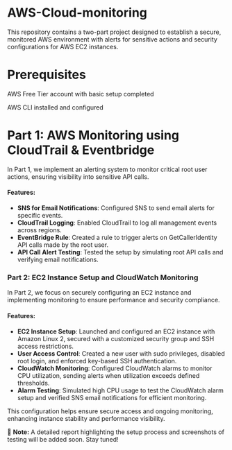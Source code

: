 # AWS-Cloud-monitoring
This repository contains a two-part project designed to establish a secure, monitored AWS environment with alerts for sensitive actions and security configurations for AWS EC2 instances.

# Prerequisites
AWS Free Tier account with basic setup completed

AWS CLI installed and configured


# Part 1: AWS Monitoring using CloudTrail & Eventbridge
In Part 1, we implement an alerting system to monitor critical root user actions, ensuring visibility into sensitive API calls.

#### Features:
- **SNS for Email Notifications**: Configured SNS to send email alerts for specific events.
- **CloudTrail Logging**: Enabled CloudTrail to log all management events across regions.
- **EventBridge Rule**: Created a rule to trigger alerts on GetCallerIdentity API calls made by the root user.
- **API Call Alert Testing**: Tested the setup by simulating root API calls and verifying email notifications.

### Part 2: EC2 Instance Setup and CloudWatch Monitoring

In Part 2, we focus on securely configuring an EC2 instance and implementing monitoring to ensure performance and security compliance.

#### Features:
- **EC2 Instance Setup**: Launched and configured an EC2 instance with Amazon Linux 2, secured with a customized security group and SSH access restrictions.
- **User Access Control**: Created a new user with sudo privileges, disabled root login, and enforced key-based SSH authentication.
- **CloudWatch Monitoring**: Configured CloudWatch alarms to monitor CPU utilization, sending alerts when utilization exceeds defined thresholds.
- **Alarm Testing**: Simulated high CPU usage to test the CloudWatch alarm setup and verified SNS email notifications for efficient monitoring.

This configuration helps ensure secure access and ongoing monitoring, enhancing instance stability and performance visibility.

📄 **Note:** A detailed report highlighting the setup process and screenshots of testing will be added soon. Stay tuned!
